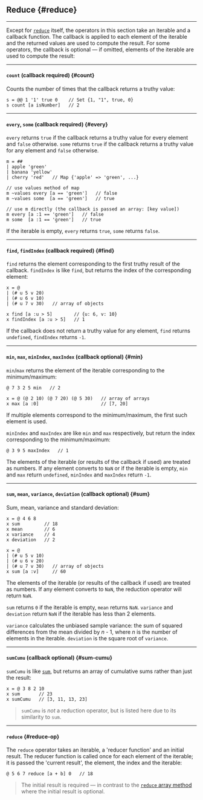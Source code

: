 ## Reduce {#reduce}

---

Except for [`reduce`](#reduce-op) itself, the operators in this section take an iterable and a callback function. The callback is applied to each element of the iterable and the returned values are used to compute the result. For some operators, the callback is optional &mdash; if omitted, elements of the iterable are used to compute the result:

---
 
#### `count` <span class="small">(callback required)</span> {#count}

Counts the number of times that the callback returns a truthy value:

```
s = @@ 1 '1' true 0    // Set {1, "1", true, 0}
s count [a isNumber]   // 2
```

---

#### `every`, `some` <span class="small">(callback required)</span> {#every}

`every` returns `true` if the callback returns a truthy value for every element and `false` otherwise. `some` returns `true` if the callback returns a truthy value for any element and `false` otherwise.

```
m = ##
| apple 'green'
| banana 'yellow'
| cherry 'red'   // Map {'apple' => 'green', ...}

// use values method of map
m ~values every [a == 'green']   // false 
m ~values some  [a == 'green']   // true

// use m directly (the callback is passed an array: [key value])
m every [a :1 == 'green']   // false 
m some  [a :1 == 'green']   // true
```

If the iterable is empty, `every` returns `true`, `some` returns `false`.

---

#### `find`, `findIndex` <span class="small">(callback required)</span> {#find}

`find` returns the element corresponding to the first truthy result of the callback. `findIndex` is like `find`, but returns the index of the corresponding element:

```
x = @
| (# u 5 v 20)
| (# u 6 v 10)
| (# u 7 v 30)   // array of objects

x find [a :u > 5]        // {u: 6, v: 10}
x findIndex [a :u > 5]   // 1
```

If the callback does not return a truthy value for any element, `find` returns `undefined`, `findIndex` returns `-1`.

---

#### `min`, `max`, `minIndex`, `maxIndex` <span class="small">(callback optional)</span> {#min}

`min`/`max` returns the element of the iterable corresponding to the minimum/maximum:

```
@ 7 3 2 5 min   // 2

x = @ (@ 2 10) (@ 7 20) (@ 5 30)   // array of arrays
x max [a :0]                       // [7, 20]
```

If multiple elements correspond to the minimum/maximum, the first such element is used.

`minIndex` and `maxIndex` are like `min` and `max` respectively, but return the index corresponding to the minimum/maximum:

```
@ 3 9 5 maxIndex   // 1
```

The elements of the iterable (or results of the callback if used) are treated as numbers. If any element converts to `NaN` or if the iterable is empty, `min` and `max` return `undefined`, `minIndex` and `maxIndex` return `-1`.

---

#### `sum`, `mean`, `variance`, `deviation` <span class="small">(callback optional)</span> {#sum}

Sum, mean, variance and standard deviation:

```
x = @ 4 6 8
x sum         // 18
x mean        // 6
x variance    // 4
x deviation   // 2

x = @
| (# u 5 v 10)
| (# u 6 v 20)
| (# u 7 v 30)   // array of objects
x sum [a :v]     // 60
```

The elements of the iterable (or results of the callback if used) are treated as numbers. If any element converts to `NaN`, the reduction operator will return `NaN`.

`sum` returns `0` if the iterable is empty, `mean` returns `NaN`. `variance` and `deviation` return `NaN` if the iterable has less than 2 elements.

`variance` calculates the unbiased sample variance: the sum of squared differences from the mean divided by _n_ - 1, where _n_ is the number of elements in the iterable. `deviation` is the square root of `variance`.

---

#### `sumCumu` <span class="small">(callback optional)</span> {#sum-cumu} 

`sumCumu` is like [`sum`](#sum), but returns an array of cumulative sums rather than just the result:

```
x = @ 3 8 2 10
x sum       // 23
x sumCumu   // [3, 11, 13, 23]
```

> `sumCumu` is _not_ a reduction operator, but is listed here due to its similarity to `sum`.

---

#### `reduce` {#reduce-op}

The `reduce` operator takes an iterable, a 'reducer function' and an initial result. The reducer function is called once for each element of the iterable; it is passed the 'current result', the element, the index and the iterable:

```
@ 5 6 7 reduce [a + b] 0   // 18
```

> The initial result is required &mdash; in contrast to the [`reduce` array method](https://developer.mozilla.org/en-US/docs/Web/JavaScript/Reference/Global_Objects/Array/Reduce) where the initial result is optional.